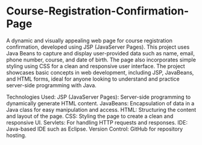 # Course-Registration-Confirmation-Page
A dynamic and visually appealing web page for course registration confirmation, developed using JSP (JavaServer Pages). This project uses Java Beans to capture and display user-provided data such as name, email, phone number, course, and date of birth. The page also incorporates simple styling using CSS for a clean and responsive user interface. The project showcases basic concepts in web development, including JSP, JavaBeans, and HTML forms, ideal for anyone looking to understand and practice server-side programming with Java.

Technologies Used:
JSP (JavaServer Pages): Server-side programming to dynamically generate HTML content.
JavaBeans:         Encapsulation of data in a Java class for easy manipulation and access.
HTML:              Structuring the content and layout of the page.
CSS:               Styling the page to create a clean and responsive UI.
Servlets:          For handling HTTP requests and responses.
IDE:               Java-based IDE such as Eclipse.
Version Control:   GitHub for repository hosting.
